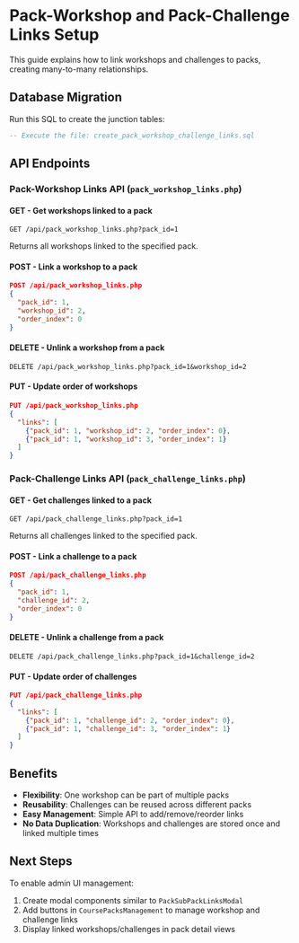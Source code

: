# Pack-Workshop and Pack-Challenge Links Setup

This guide explains how to link workshops and challenges to packs, creating many-to-many relationships.

## Database Migration

Run this SQL to create the junction tables:

```sql
-- Execute the file: create_pack_workshop_challenge_links.sql
```

## API Endpoints

### Pack-Workshop Links API (`pack_workshop_links.php`)

#### GET - Get workshops linked to a pack
```
GET /api/pack_workshop_links.php?pack_id=1
```
Returns all workshops linked to the specified pack.

#### POST - Link a workshop to a pack
```json
POST /api/pack_workshop_links.php
{
  "pack_id": 1,
  "workshop_id": 2,
  "order_index": 0
}
```

#### DELETE - Unlink a workshop from a pack
```
DELETE /api/pack_workshop_links.php?pack_id=1&workshop_id=2
```

#### PUT - Update order of workshops
```json
PUT /api/pack_workshop_links.php
{
  "links": [
    {"pack_id": 1, "workshop_id": 2, "order_index": 0},
    {"pack_id": 1, "workshop_id": 3, "order_index": 1}
  ]
}
```

### Pack-Challenge Links API (`pack_challenge_links.php`)

#### GET - Get challenges linked to a pack
```
GET /api/pack_challenge_links.php?pack_id=1
```
Returns all challenges linked to the specified pack.

#### POST - Link a challenge to a pack
```json
POST /api/pack_challenge_links.php
{
  "pack_id": 1,
  "challenge_id": 2,
  "order_index": 0
}
```

#### DELETE - Unlink a challenge from a pack
```
DELETE /api/pack_challenge_links.php?pack_id=1&challenge_id=2
```

#### PUT - Update order of challenges
```json
PUT /api/pack_challenge_links.php
{
  "links": [
    {"pack_id": 1, "challenge_id": 2, "order_index": 0},
    {"pack_id": 1, "challenge_id": 3, "order_index": 1}
  ]
}
```

## Benefits

- **Flexibility**: One workshop can be part of multiple packs
- **Reusability**: Challenges can be reused across different packs
- **Easy Management**: Simple API to add/remove/reorder links
- **No Data Duplication**: Workshops and challenges are stored once and linked multiple times

## Next Steps

To enable admin UI management:
1. Create modal components similar to `PackSubPackLinksModal`
2. Add buttons in `CoursePacksManagement` to manage workshop and challenge links
3. Display linked workshops/challenges in pack detail views
